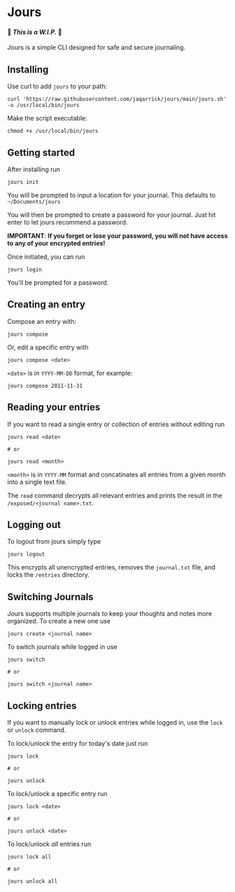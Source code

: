 # Jours
#### 🚧 _This is a W.I.P._ 🚧
Jours is a simple CLI designed for safe and secure journaling. 

## Installing
Use curl to add `jours` to your path:

```
curl 'https://raw.githubusercontent.com/jaqarrick/jours/main/jours.sh' -o /usr/local/bin/jours
```
Make the script executable:
```
chmod +x /usr/local/bin/jours
```


## Getting started

After installing run

```
jours init
```

You will be prompted to input a location for your journal. This defaults to `~/Documents/jours` 

You will then be prompted to create a password for your journal. Just hit enter to let jours recommend a password. 

**IMPORTANT**: **If you forget or lose your password, you will not have access to any of your encrypted entries!**

Once initiated, you can run
```
jours login
```
You'll be prompted for a password. 

## Creating an entry
Compose an entry with:
```
jours compose
```
Or, edit a specific entry with 
```
jours compose <date>
```
`<date>` is in `YYYY-MM-DD` format, for example:
```
jours compose 2011-11-31
```

## Reading your entries
If you want to read a single entry or collection of entries without editing run
```
jours read <date>

# or

jours read <month>
```
`<month>` is in `YYYY-MM` format and concatinates all entries from a given month into a single text file. 

The `read` command decrypts all relevant entries and prints the result in the `/exposed/<journal name>.txt`.

## Logging out
To logout from jours simply type
```
jours logout
```

This encrypts all unencrypted entries, removes the `journal.txt` file, and locks the `/entries` directory.

## Switching Journals 
Jours supports multiple journals to keep your thoughts and notes more organized. To create a new one use
```
jours create <journal name>
```

To switch journals while logged in use
```
jours switch 

# or

jours switch <journal name>
```

## Locking entries

If you want to manually lock or unlock entries while logged in, use the `lock` or `unlock` command. 

To lock/unlock the entry for today's date just run
```
jours lock

# or 

jours unlock
```
To lock/unlock a specific entry run
```
jours lock <date>

# or

jours unlock <date>
```
To lock/unlock _all_ entries run
```
jours lock all

# or

jours unlock all
```

